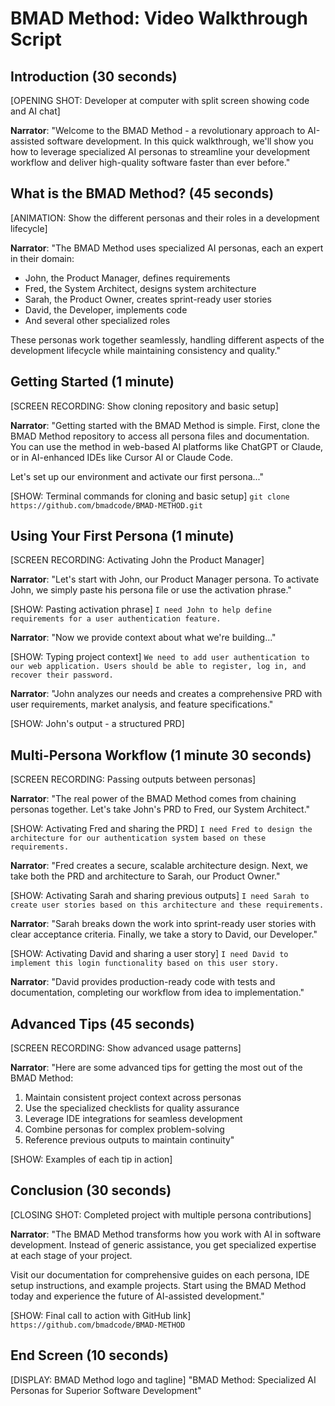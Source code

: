 ﻿# BMAD Method: Video Walkthrough Script

## Introduction (30 seconds)
[OPENING SHOT: Developer at computer with split screen showing code and AI chat]

**Narrator**: "Welcome to the BMAD Method - a revolutionary approach to AI-assisted software development. In this quick walkthrough, we'll show you how to leverage specialized AI personas to streamline your development workflow and deliver high-quality software faster than ever before."

## What is the BMAD Method? (45 seconds)
[ANIMATION: Show the different personas and their roles in a development lifecycle]

**Narrator**: "The BMAD Method uses specialized AI personas, each an expert in their domain:
- John, the Product Manager, defines requirements
- Fred, the System Architect, designs system architecture
- Sarah, the Product Owner, creates sprint-ready user stories
- David, the Developer, implements code
- And several other specialized roles

These personas work together seamlessly, handling different aspects of the development lifecycle while maintaining consistency and quality."

## Getting Started (1 minute)
[SCREEN RECORDING: Show cloning repository and basic setup]

**Narrator**: "Getting started with the BMAD Method is simple. First, clone the BMAD Method repository to access all persona files and documentation. You can use the method in web-based AI platforms like ChatGPT or Claude, or in AI-enhanced IDEs like Cursor AI or Claude Code.

Let's set up our environment and activate our first persona..."

[SHOW: Terminal commands for cloning and basic setup]
```git clone https://github.com/bmadcode/BMAD-METHOD.git```

## Using Your First Persona (1 minute)
[SCREEN RECORDING: Activating John the Product Manager]

**Narrator**: "Let's start with John, our Product Manager persona. To activate John, we simply paste his persona file or use the activation phrase."

[SHOW: Pasting activation phrase]
```I need John to help define requirements for a user authentication feature.```

**Narrator**: "Now we provide context about what we're building..."

[SHOW: Typing project context]
```We need to add user authentication to our web application. Users should be able to register, log in, and recover their password.```

**Narrator**: "John analyzes our needs and creates a comprehensive PRD with user requirements, market analysis, and feature specifications."

[SHOW: John's output - a structured PRD]

## Multi-Persona Workflow (1 minute 30 seconds)
[SCREEN RECORDING: Passing outputs between personas]

**Narrator**: "The real power of the BMAD Method comes from chaining personas together. Let's take John's PRD to Fred, our System Architect."

[SHOW: Activating Fred and sharing the PRD]
```I need Fred to design the architecture for our authentication system based on these requirements.```

**Narrator**: "Fred creates a secure, scalable architecture design. Next, we take both the PRD and architecture to Sarah, our Product Owner."

[SHOW: Activating Sarah and sharing previous outputs]
```I need Sarah to create user stories based on this architecture and these requirements.```

**Narrator**: "Sarah breaks down the work into sprint-ready user stories with clear acceptance criteria. Finally, we take a story to David, our Developer."

[SHOW: Activating David and sharing a user story]
```I need David to implement this login functionality based on this user story.```

**Narrator**: "David provides production-ready code with tests and documentation, completing our workflow from idea to implementation."

## Advanced Tips (45 seconds)
[SCREEN RECORDING: Show advanced usage patterns]

**Narrator**: "Here are some advanced tips for getting the most out of the BMAD Method:

1. Maintain consistent project context across personas
2. Use the specialized checklists for quality assurance
3. Leverage IDE integrations for seamless development
4. Combine personas for complex problem-solving
5. Reference previous outputs to maintain continuity"

[SHOW: Examples of each tip in action]

## Conclusion (30 seconds)
[CLOSING SHOT: Completed project with multiple persona contributions]

**Narrator**: "The BMAD Method transforms how you work with AI in software development. Instead of generic assistance, you get specialized expertise at each stage of your project.

Visit our documentation for comprehensive guides on each persona, IDE setup instructions, and example projects. Start using the BMAD Method today and experience the future of AI-assisted development."

[SHOW: Final call to action with GitHub link]
```https://github.com/bmadcode/BMAD-METHOD```

## End Screen (10 seconds)
[DISPLAY: BMAD Method logo and tagline]
"BMAD Method: Specialized AI Personas for Superior Software Development"
